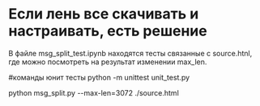 # Если лень все скачивать и настраивать, есть решение
В файле msg_split_test.ipynb находятся тесты связанные с source.htnl, где можно посмотреть на результат изменении max_len.

#команды
юнит тесты  python -m unittest unit_test.py

python msg_split.py --max-len=3072 ./source.html 
